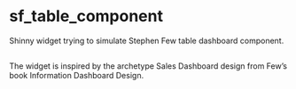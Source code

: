 # sf_table_component
Shinny widget trying to simulate Stephen Few table dashboard component.

##
The widget is inspired by the archetype Sales Dashboard design from Few’s book Information Dashboard Design.


